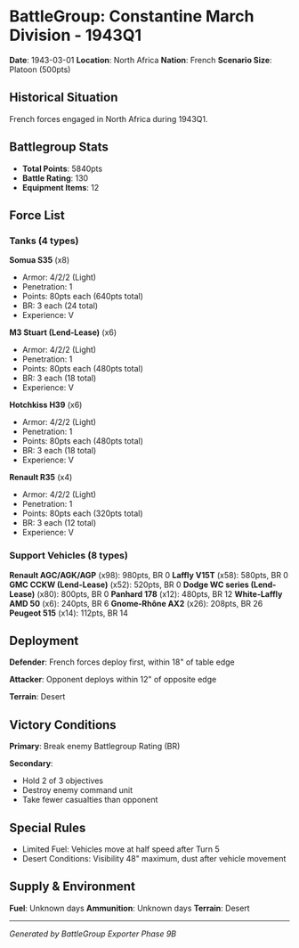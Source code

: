 # BattleGroup: Constantine March Division - 1943Q1

**Date**: 1943-03-01
**Location**: North Africa
**Nation**: French
**Scenario Size**: Platoon (500pts)

## Historical Situation

French forces engaged in North Africa during 1943Q1.

## Battlegroup Stats

- **Total Points**: 5840pts
- **Battle Rating**: 130
- **Equipment Items**: 12

## Force List

### Tanks (4 types)

**Somua S35** (x8)
- Armor: 4/2/2 (Light)
- Penetration: 1
- Points: 80pts each (640pts total)
- BR: 3 each (24 total)
- Experience: V

**M3 Stuart (Lend-Lease)** (x6)
- Armor: 4/2/2 (Light)
- Penetration: 1
- Points: 80pts each (480pts total)
- BR: 3 each (18 total)
- Experience: V

**Hotchkiss H39** (x6)
- Armor: 4/2/2 (Light)
- Penetration: 1
- Points: 80pts each (480pts total)
- BR: 3 each (18 total)
- Experience: V

**Renault R35** (x4)
- Armor: 4/2/2 (Light)
- Penetration: 1
- Points: 80pts each (320pts total)
- BR: 3 each (12 total)
- Experience: V

### Support Vehicles (8 types)

**Renault AGC/AGK/AGP** (x98): 980pts, BR 0
**Laffly V15T** (x58): 580pts, BR 0
**GMC CCKW (Lend-Lease)** (x52): 520pts, BR 0
**Dodge WC series (Lend-Lease)** (x80): 800pts, BR 0
**Panhard 178** (x12): 480pts, BR 12
**White-Laffly AMD 50** (x6): 240pts, BR 6
**Gnome-Rhône AX2** (x26): 208pts, BR 26
**Peugeot 515** (x14): 112pts, BR 14

## Deployment

**Defender**: French forces deploy first, within 18" of table edge

**Attacker**: Opponent deploys within 12" of opposite edge

**Terrain**: Desert

## Victory Conditions

**Primary**: Break enemy Battlegroup Rating (BR)

**Secondary**:
- Hold 2 of 3 objectives
- Destroy enemy command unit
- Take fewer casualties than opponent

## Special Rules

- Limited Fuel: Vehicles move at half speed after Turn 5
- Desert Conditions: Visibility 48" maximum, dust after vehicle movement

## Supply & Environment

**Fuel**: Unknown days
**Ammunition**: Unknown days
**Terrain**: Desert

---

*Generated by BattleGroup Exporter Phase 9B*
